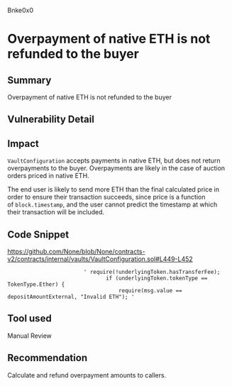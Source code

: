 Bnke0x0
# Overpayment of native ETH is not refunded to the buyer

## Summary
Overpayment of native ETH is not refunded to the buyer 

## Vulnerability Detail

## Impact
`VaultConfiguration` accepts payments in native ETH, but does not return overpayments to the buyer. Overpayments are likely in the case of auction orders priced in native ETH.

The end user is likely to send more ETH than the final calculated price in order to ensure their transaction succeeds, since price is a function of `block.timestamp`, and the user cannot predict the timestamp at which their transaction will be included.
 
## Code Snippet

https://github.com/None/blob/None/contracts-v2/contracts/internal/vaults/VaultConfiguration.sol#L449-L452

                            ' require(!underlyingToken.hasTransferFee);
                                   if (underlyingToken.tokenType == TokenType.Ether) {
                                       require(msg.value == depositAmountExternal, "Invalid ETH"); '

## Tool used

Manual Review

## Recommendation
Calculate and refund overpayment amounts to callers.
